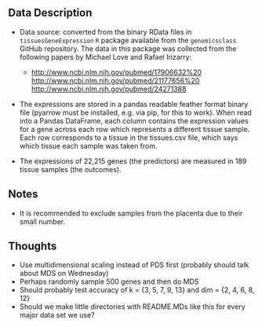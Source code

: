 ## Data Description
* Data source: converted from the binary RData files in ```tissuesGeneExpression``` `R` package available from the ```genomicsclass``` GitHub repository. The data in this package was collected from the following papers by Michael Love and Rafael Irizarry: 
    * http://www.ncbi.nlm.nih.gov/pubmed/17906632%20
      http://www.ncbi.nlm.nih.gov/pubmed/21177656%20
      http://www.ncbi.nlm.nih.gov/pubmed/24271388

* The expressions are stored in a pandas readable feather format binary file (pyarrow must be installed, e.g. via pip, for this to work). When read into a Pandas DataFrame, each column contains the expression values for a gene across each row which represents a different tissue sample. Each row corresponds to a tissue in the tissues.csv file, which says which tissue each sample was taken from.
* The expressions of 22,215 genes (the predictors) are measured in 189 tissue samples (the outcomes). 

## Notes
* It is recommended to exclude samples from the placenta due to their small number. 

## Thoughts
* Use multidimensional scaling instead of PDS first (probably should talk about MDS on Wednesday)
* Perhaps randomly sample 500 genes and then do MDS
* Should probably test accuracy of k = {3, 5, 7, 9, 13} and dim = {2, 4, 6, 8, 12}
* Should we make little directories with README.MDs like this for every major data set we use? 